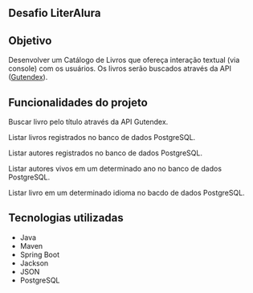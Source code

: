 ## Desafio LiterAlura 

## Objetivo

Desenvolver um Catálogo de Livros que ofereça interação textual (via console) com os usuários. Os livros serão buscados através da API ([Gutendex](https://gutendex.com/)).

## Funcionalidades do projeto 

Buscar livro pelo título através da API Gutendex.

Listar livros registrados no banco de dados PostgreSQL.

Listar autores registrados no banco de dados PostgreSQL.

Listar autores vivos em um determinado ano no banco de dados PostgreSQL.

Listar livro em um determinado idioma no bacdo de dados PostgreSQL.

 ## Tecnologias utilizadas

- Java
- Maven
- Spring Boot
- Jackson
- JSON
- PostgreSQL
